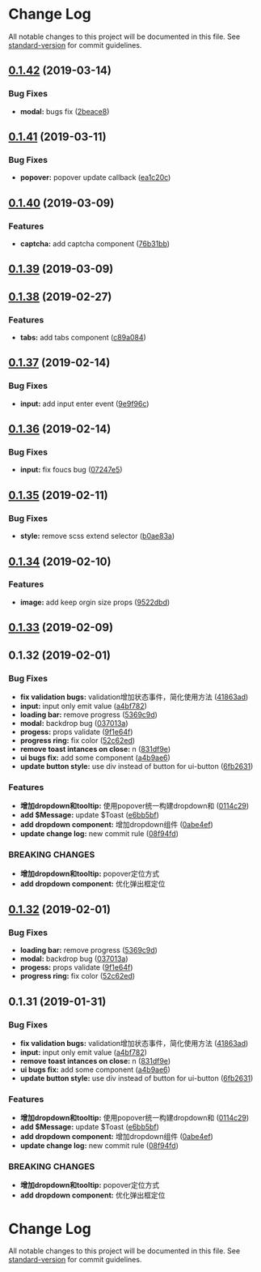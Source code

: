 # Change Log

All notable changes to this project will be documented in this file. See [standard-version](https://github.com/conventional-changelog/standard-version) for commit guidelines.

<a name="0.1.42"></a>
## [0.1.42](https://github.com/leafiy/gelatin-ui/compare/v0.1.41...v0.1.42) (2019-03-14)


### Bug Fixes

* **modal:** bugs fix ([2beace8](https://github.com/leafiy/gelatin-ui/commit/2beace8))



<a name="0.1.41"></a>
## [0.1.41](https://github.com/leafiy/gelatin-ui/compare/v0.1.40...v0.1.41) (2019-03-11)


### Bug Fixes

* **popover:** popover update callback ([ea1c20c](https://github.com/leafiy/gelatin-ui/commit/ea1c20c))



<a name="0.1.40"></a>
## [0.1.40](https://github.com/leafiy/gelatin-ui/compare/v0.1.39...v0.1.40) (2019-03-09)


### Features

* **captcha:** add captcha component ([76b31bb](https://github.com/leafiy/gelatin-ui/commit/76b31bb))



<a name="0.1.39"></a>
## [0.1.39](https://github.com/leafiy/gelatin-ui/compare/v0.1.38...v0.1.39) (2019-03-09)



<a name="0.1.38"></a>
## [0.1.38](https://github.com/leafiy/gelatin-ui/compare/v0.1.37...v0.1.38) (2019-02-27)


### Features

* **tabs:** add tabs component ([c89a084](https://github.com/leafiy/gelatin-ui/commit/c89a084))



<a name="0.1.37"></a>
## [0.1.37](https://github.com/leafiy/gelatin-ui/compare/v0.1.36...v0.1.37) (2019-02-14)


### Bug Fixes

* **input:** add input enter event ([9e9f96c](https://github.com/leafiy/gelatin-ui/commit/9e9f96c))



<a name="0.1.36"></a>
## [0.1.36](https://github.com/leafiy/gelatin-ui/compare/v0.1.35...v0.1.36) (2019-02-14)


### Bug Fixes

* **input:** fix foucs bug ([07247e5](https://github.com/leafiy/gelatin-ui/commit/07247e5))



<a name="0.1.35"></a>
## [0.1.35](https://github.com/leafiy/gelatin-ui/compare/v0.1.34...v0.1.35) (2019-02-11)


### Bug Fixes

* **style:** remove scss extend selector ([b0ae83a](https://github.com/leafiy/gelatin-ui/commit/b0ae83a))



<a name="0.1.34"></a>
## [0.1.34](https://github.com/leafiy/gelatin-ui/compare/v0.1.33...v0.1.34) (2019-02-10)


### Features

* **image:** add keep orgin size props ([9522dbd](https://github.com/leafiy/gelatin-ui/commit/9522dbd))



<a name="0.1.33"></a>
## [0.1.33](https://github.com/leafiy/gelatin-ui/compare/v0.1.32...v0.1.33) (2019-02-09)



<a name="0.1.32"></a>
## 0.1.32 (2019-02-01)


### Bug Fixes

* **fix validation bugs:** validation增加状态事件，简化使用方法 ([41863ad](https://github.com/leafiy/gelatin-ui/commit/41863ad))
* **input:** input only emit value ([a4bf782](https://github.com/leafiy/gelatin-ui/commit/a4bf782))
* **loading bar:** remove progress ([5369c9d](https://github.com/leafiy/gelatin-ui/commit/5369c9d))
* **modal:** backdrop bug ([037013a](https://github.com/leafiy/gelatin-ui/commit/037013a))
* **progess:** props validate ([9f1e64f](https://github.com/leafiy/gelatin-ui/commit/9f1e64f))
* **progress ring:** fix color ([52c62ed](https://github.com/leafiy/gelatin-ui/commit/52c62ed))
* **remove toast intances on close:** n ([831df9e](https://github.com/leafiy/gelatin-ui/commit/831df9e))
* **ui bugs fix:** add some component ([a4b9ae6](https://github.com/leafiy/gelatin-ui/commit/a4b9ae6))
* **update button style:** use div instead of button for ui-button ([6fb2631](https://github.com/leafiy/gelatin-ui/commit/6fb2631))


### Features

* **增加dropdown和tooltip:** 使用popover统一构建dropdown和 ([0114c29](https://github.com/leafiy/gelatin-ui/commit/0114c29))
* **add $Message:** update $Toast ([e6bb5bf](https://github.com/leafiy/gelatin-ui/commit/e6bb5bf))
* **add dropdown component:** 增加dropdown组件 ([0abe4ef](https://github.com/leafiy/gelatin-ui/commit/0abe4ef))
* **update change log:** new commit rule ([08f94fd](https://github.com/leafiy/gelatin-ui/commit/08f94fd))


### BREAKING CHANGES

* **增加dropdown和tooltip:** popover定位方式
* **add dropdown component:** 优化弹出框定位



<a name="0.1.32"></a>
## [0.1.32](https://github.com/leafiy/gelatin-ui/compare/v0.1.31...v0.1.32) (2019-02-01)


### Bug Fixes

* **loading bar:** remove progress ([5369c9d](https://github.com/leafiy/gelatin-ui/commit/5369c9d))
* **modal:** backdrop bug ([037013a](https://github.com/leafiy/gelatin-ui/commit/037013a))
* **progess:** props validate ([9f1e64f](https://github.com/leafiy/gelatin-ui/commit/9f1e64f))
* **progress ring:** fix color ([52c62ed](https://github.com/leafiy/gelatin-ui/commit/52c62ed))



<a name="0.1.31"></a>
## 0.1.31 (2019-01-31)


### Bug Fixes

* **fix validation bugs:** validation增加状态事件，简化使用方法 ([41863ad](https://github.com/leafiy/gelatin-ui/commit/41863ad))
* **input:** input only emit value ([a4bf782](https://github.com/leafiy/gelatin-ui/commit/a4bf782))
* **remove toast intances on close:** n ([831df9e](https://github.com/leafiy/gelatin-ui/commit/831df9e))
* **ui bugs fix:** add some component ([a4b9ae6](https://github.com/leafiy/gelatin-ui/commit/a4b9ae6))
* **update button style:** use div instead of button for ui-button ([6fb2631](https://github.com/leafiy/gelatin-ui/commit/6fb2631))


### Features

* **增加dropdown和tooltip:** 使用popover统一构建dropdown和 ([0114c29](https://github.com/leafiy/gelatin-ui/commit/0114c29))
* **add $Message:** update $Toast ([e6bb5bf](https://github.com/leafiy/gelatin-ui/commit/e6bb5bf))
* **add dropdown component:** 增加dropdown组件 ([0abe4ef](https://github.com/leafiy/gelatin-ui/commit/0abe4ef))
* **update change log:** new commit rule ([08f94fd](https://github.com/leafiy/gelatin-ui/commit/08f94fd))


### BREAKING CHANGES

* **增加dropdown和tooltip:** popover定位方式
* **add dropdown component:** 优化弹出框定位



# Change Log

All notable changes to this project will be documented in this file. See [standard-version](https://github.com/conventional-changelog/standard-version) for commit guidelines.
